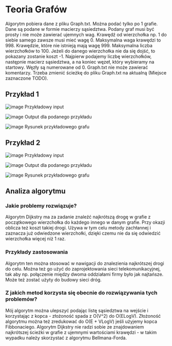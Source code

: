 # Teoria Grafów

Algorytm pobiera dane z pliku Graph.txt. Można podać tylko po 1 grafie. Dane są podane w formie macierzy sąsiedztwa. Podany graf musi być prosty i nie może zawierać ujemnych wag. Krawędź od wierzchołka np. 1 do siebie samego zawsze musi mieć wagę 0. Maksymalna waga krawędzi to 998. Krawędzie, które nie istnieją mają wagę 999. Maksymalna liczba wierzchołków to 100. Jeżeli do danego wierzchołka nie da się dojść, to pokazany zostanie koszt -1. Najpierw podajemy liczbę wierzchołków, następnie macierz sąsiedztwa, a na koniec węzeł, który wybieramy na startowy. Węzły są numerowane od 0. Graph.txt nie może zawierać komentarzy. Trzeba zmienić ścieżkę do pliku Graph.txt na aktualną (Miejsce zaznaczone TODO).

## Przykład 1
![image](https://user-images.githubusercontent.com/72551316/120190822-676b7a80-c219-11eb-8e30-22c03d0ded3c.png)
Przykładowy input

![image](https://user-images.githubusercontent.com/72551316/120189974-45252d00-c218-11eb-8285-8ed9660fa9a6.png)
Output dla podanego przykładu

![image](https://user-images.githubusercontent.com/72551316/120192998-2b85e480-c21c-11eb-8c1c-14fd8394a3bb.png)
Rysunek przykładowego grafu

## Przykład 2
![image](https://user-images.githubusercontent.com/72551316/120203622-334b8600-c228-11eb-8f7b-5e497ffae6cf.png)
Przykładowy input

![image](https://user-images.githubusercontent.com/72551316/120203667-41010b80-c228-11eb-920e-2b0eacaea1bb.png)
Output dla podanego przykładu

![image](https://user-images.githubusercontent.com/72551316/120203970-963d1d00-c228-11eb-9965-02d09a9cab26.png)
Rysunek przykładowego grafu

## Analiza algorytmu
### Jakie problemy rozwiązuje?
Algorytm Dijkstry ma za zadanie znaleźć najkrótszą drogę w grafie z początkowego wierzchołka do każdego innego w danym grafie. Przy okazji oblicza też koszt takiej drogi. Używa w tym celu metody zachłannej i zaznacza już odwiedzone wierzchołki, dzięki czemu nie da się odwiedzić wierzchołka więcej niż 1 raz.
### Przykłady zastosowania
Algorytm ten można stosować w nawigacji do znalezienia najkrótszej drogi do celu.
Można też go użyć do zaprojektowania sieci telekomunikacyjnej, tak aby np. połączenie między dwoma oddziałami firmy było jak najtańsze.
Może też zostać użyty do budowy sieci dróg.
### Z jakich metod korzysta się obecnie do rozwiązywania tych problemów?
Mój algorytm można ulepszyć podając listę sąsiedztwa na wejście i korzystając z kopca - złożoność spada z O(V^2) do O(ELogV). Złożoność algorytmu można też zredukować do O(E + VLogV) jeśli użyjemy kopca Fibbonaciego. Algorytm Dijkstry nie radzi sobie ze znajdowaniem najkrótszej ścieżki w grafie z ujemnymi wartościami krawędzi - w takim wypadku należy skorzystać z algorytmu Bellmana-Forda.
